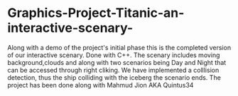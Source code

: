 # Graphics-Project-Titanic-an-interactive-scenary-
Along with a demo of the project's initial phase this is the completed version of our interactive scenary.
Done with C++. The scenary includes moving background,clouds and along with two scenarios being Day and Night that can be accessed through right cliking.
We have implemented a colllision detection, thus the ship colliding with the iceberg the scenario ends. 
The project has been done along with Mahmud Jion AKA Quintus34
